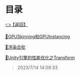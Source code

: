 # 目录  


[👈【返回】](/--目录--/Unity笔记/--目录--Unity笔记)  


[📁GPUSkinning和GPUInstancing](/--目录--/Unity笔记/Unity游戏优化/GPUSkinning和GPUInstancing/--目录--GPUSkinning和GPUInstancing)  

[📁渲染合批](/--目录--/Unity笔记/Unity游戏优化/渲染合批/--目录--渲染合批)  

[📜Unity引擎的性能优化之Transform](/Unity笔记/Unity游戏优化/Unity引擎的性能优化之Transform.txt)  







> 2023/7/14 14:09:33
